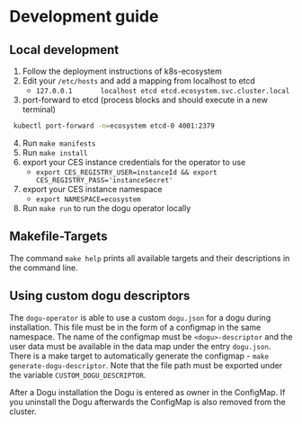 # Development guide

## Local development

1. Follow the deployment instructions of k8s-ecosystem
2. Edit your `/etc/hosts` and add a mapping from localhost to etcd
    - `127.0.0.1       localhost etcd etcd.ecosystem.svc.cluster.local`
3. port-forward to etcd (process blocks and should execute in a new terminal)
```bash
 kubectl port-forward -n=ecosystem etcd-0 4001:2379
```
4. Run `make manifests`
5. Run `make install`
6. export your CES instance credentials for the operator to use
    - `export CES_REGISTRY_USER=instanceId && export CES_REGISTRY_PASS='instanceSecret'`
7. export your CES instance namespace
   - `export NAMESPACE=ecosystem`
8. Run `make run` to run the dogu operator locally

## Makefile-Targets

The command `make help` prints all available targets and their descriptions in the command line.

## Using custom dogu descriptors

The `dogu-operator` is able to use a custom `dogu.json` for a dogu during installation.
This file must be in the form of a configmap in the same namespace. The name of the configmap must be `<dogu>-descriptor`
and the user data must be available in the data map under the entry `dogu.json`.
There is a make target to automatically generate the configmap - `make generate-dogu-descriptor`.
Note that the file path must be exported under the variable `CUSTOM_DOGU_DESCRIPTOR`.

After a Dogu installation the Dogu is entered as owner in the ConfigMap. If you uninstall the Dogu afterwards
the ConfigMap is also removed from the cluster.